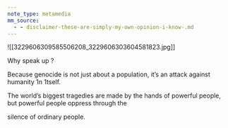 ```yaml
---
note_type: metamedia
mm_source:
  - - disclaimer-these-are-simply-my-own-opinion-i-know-.md
---
```


![[3229606309585506208_3229606303604581823.jpg]]

Why speak up ?

Because genocide is not just about a
population, it’s an attack against
humanity 1n 1tself.

The world’s biggest tragedies are made
by the hands of powerful people, but
powerful people oppress through the

silence of ordinary people.

